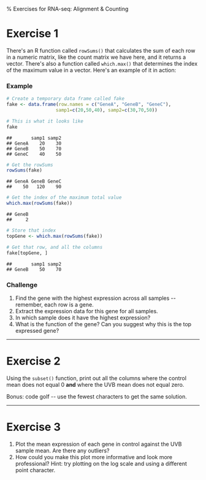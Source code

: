 % Exercises for RNA-seq: Alignment & Counting

# Exercise 1

There's an R function called `rowSums()` that calculates the sum of each row in a numeric matrix, like the count matrix we have here, and it returns a vector. There's also a function called `which.max()` that determines the index of the maximum value in a vector. Here's an example of it in action:

### Example

```r
# Create a temporary data frame called fake
fake <- data.frame(row.names = c("GeneA", "GeneB", "GeneC"),
                  samp1=c(20,50,40), samp2=c(30,70,50))

# This is what it looks like
fake
```

```
##       samp1 samp2
## GeneA    20    30
## GeneB    50    70
## GeneC    40    50
```

```r
# Get the rowSums
rowSums(fake)
```

```
## GeneA GeneB GeneC 
##    50   120    90
```

```r
# Get the index of the maximum total value
which.max(rowSums(fake))
```

```
## GeneB 
##     2
```

```r
# Store that index
topGene <- which.max(rowSums(fake))

# Get that row, and all the columns
fake[topGene, ]
```

```
##       samp1 samp2
## GeneB    50    70
```

### Challenge

1. Find the gene with the highest expression across all samples -- remember, each row is a gene.
2. Extract the expression data for this gene for all samples.
3. In which sample does it have the highest expression?
4. What is the function of the gene? Can you suggest why this is the top expressed gene?

----

# Exercise 2

Using the `subset()` function, print out all the columns where the control mean does not equal 0 **and** where the UVB mean does not equal zero.

Bonus: code golf -- use the fewest characters to get the same solution.



----

# Exercise 3

1. Plot the mean expression of each gene in control against the UVB sample mean. Are there any outliers?
2. How could you make this plot more informative and look more professional? Hint: try plotting on the log scale and using a different point character.
